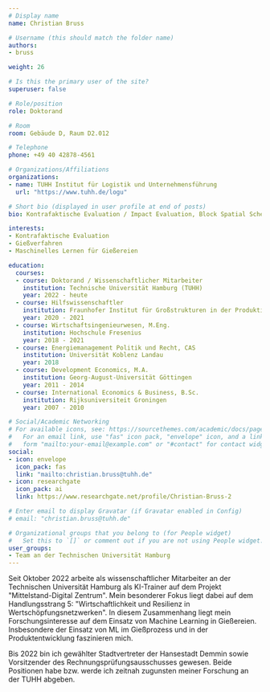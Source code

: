 ```yaml
---
# Display name
name: Christian Bruss

# Username (this should match the folder name)
authors:
- bruss

weight: 26

# Is this the primary user of the site?
superuser: false

# Role/position
role: Doktorand

# Room
room: Gebäude D, Raum D2.012

# Telephone
phone: +49 40 42878-4561

# Organizations/Affiliations
organizations:
- name: TUHH Institut für Logistik und Unternehmensführung
  url: "https://www.tuhh.de/logu"

# Short bio (displayed in user profile at end of posts)
bio: Kontrafaktische Evaluation / Impact Evaluation, Block Spatial Scheduling / 3D Bin Packing, KI-Trainer, Maschinelles Lernen für Gießereien

interests:
- Kontrafaktische Evaluation
- Gießverfahren
- Maschinelles Lernen für Gießereien

education:
  courses:
  - course: Doktorand / Wissenschaftlicher Mitarbeiter
    institution: Technische Universität Hamburg (TUHH)
    year: 2022 - heute
  - course: Hilfswissenschaftler
    institution: Fraunhofer Institut für Großstrukturen in der Produktionstechnik IGP
    year: 2020 - 2021
  - course: Wirtschaftsingenieurwesen, M.Eng.
    institution: Hochschule Fresenius
    year: 2018 - 2021
  - course: Energiemanagement Politik und Recht, CAS
    institution: Universität Koblenz Landau
    year: 2018
  - course: Development Economics, M.A.
    institution: Georg-August-Universität Göttingen
    year: 2011 - 2014
  - course: International Economics & Business, B.Sc.
    institution: Rijksuniversiteit Groningen
    year: 2007 - 2010

# Social/Academic Networking
# For available icons, see: https://sourcethemes.com/academic/docs/page-builder/#icons
#   For an email link, use "fas" icon pack, "envelope" icon, and a link in the
#   form "mailto:your-email@example.com" or "#contact" for contact widget.
social:
- icon: envelope
  icon_pack: fas
  link: "mailto:christian.bruss@tuhh.de"
- icon: researchgate
  icon_pack: ai
  link: https://www.researchgate.net/profile/Christian-Bruss-2

# Enter email to display Gravatar (if Gravatar enabled in Config)
# email: "christian.bruss@tuhh.de"

# Organizational groups that you belong to (for People widget)
#   Set this to `[]` or comment out if you are not using People widget.
user_groups:
- Team an der Technischen Universität Hamburg
---
```


Seit Oktober 2022 arbeite als wissenschaftlicher Mitarbeiter an der Technischen Universität Hamburg als KI-Trainer auf dem Projekt "Mittelstand-Digital Zentrum". Mein besonderer Fokus liegt dabei auf dem Handlungsstrang 5: "Wirtschaftlichkeit und Resilienz in Wertschöpfungsnetzwerken". In diesem Zusammenhang liegt mein Forschungsinteresse auf dem Einsatz von Machine Learning in Gießereien. Insbesondere der Einsatz von ML im Gießprozess und in der Produktentwicklung faszinieren mich.

Bis 2022 bin ich gewählter Stadtvertreter der Hansestadt Demmin sowie Vorsitzender des Rechnungsprüfungsausschusses gewesen. Beide Positionen habe bzw. werde ich zeitnah zugunsten meiner Forschung an der TUHH abgeben.
